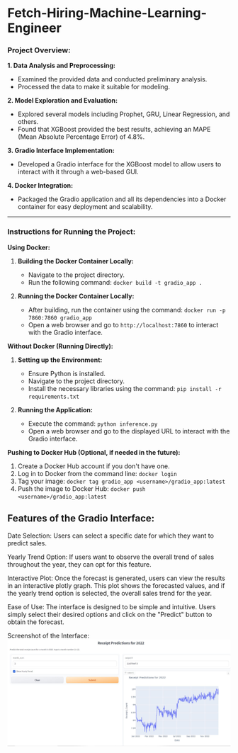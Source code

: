 # Fetch-Hiring-Machine-Learning-Engineer

### Project Overview:

**1. Data Analysis and Preprocessing:** 
- Examined the provided data and conducted preliminary analysis.
- Processed the data to make it suitable for modeling.

**2. Model Exploration and Evaluation:** 
- Explored several models including Prophet, GRU, Linear Regression, and others.
- Found that XGBoost provided the best results, achieving an MAPE (Mean Absolute Percentage Error) of 4.8%.

**3. Gradio Interface Implementation:** 
- Developed a Gradio interface for the XGBoost model to allow users to interact with it through a web-based GUI.

**4. Docker Integration:** 
- Packaged the Gradio application and all its dependencies into a Docker container for easy deployment and scalability.

---

### Instructions for Running the Project:

**Using Docker:**
1. **Building the Docker Container Locally:**
   - Navigate to the project directory.
   - Run the following command: `docker build -t gradio_app .`

2. **Running the Docker Container Locally:**
   - After building, run the container using the command: `docker run -p 7860:7860 gradio_app`
   - Open a web browser and go to `http://localhost:7860` to interact with the Gradio interface.

**Without Docker (Running Directly):**
1. **Setting up the Environment:**
   - Ensure Python is installed.
   - Navigate to the project directory.
   - Install the necessary libraries using the command: `pip install -r requirements.txt`

2. **Running the Application:**
   - Execute the command: `python inference.py`
   - Open a web browser and go to the displayed URL to interact with the Gradio interface.

**Pushing to Docker Hub (Optional, if needed in the future):**
1. Create a Docker Hub account if you don't have one.
2. Log in to Docker from the command line: `docker login`
3. Tag your image: `docker tag gradio_app <username>/gradio_app:latest`
4. Push the image to Docker Hub: `docker push <username>/gradio_app:latest`

## Features of the Gradio Interface:

Date Selection: Users can select a specific date for which they want to predict sales.

Yearly Trend Option: If users want to observe the overall trend of sales throughout the year, they can opt for this feature.

Interactive Plot: Once the forecast is generated, users can view the results in an interactive plotly graph. This plot shows the forecasted values, and if the yearly trend option is selected, the overall sales trend for the year.

Ease of Use: The interface is designed to be simple and intuitive. Users simply select their desired options and click on the "Predict" button to obtain the forecast.

Screenshot of the Interface:
![Gradio Interface Screenshot](UI-Example.JPG)
